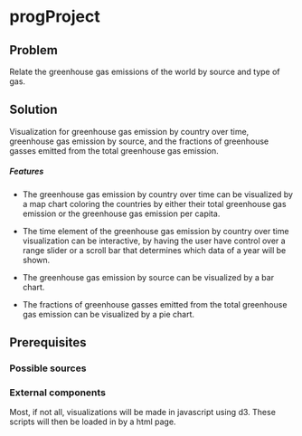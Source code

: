 # progProject

## Problem
Relate the greenhouse gas emissions of the world by source and type of gas.

## Solution
Visualization for greenhouse gas emission by country over time, greenhouse gas
emission by source, and the fractions of greenhouse gasses emitted from the
total greenhouse gas emission.

##### Features
- The greenhouse gas emission by country over time can be visualized by a map
chart coloring the countries by either their total greenhouse gas emission
or the greenhouse gas emission per capita.

- The time element of the greenhouse gas emission by country over time
 visualization can be interactive, by having the user have control over a
range slider or a scroll bar that determines which data of a year will be
shown.

- The greenhouse gas emission by source can be visualized by a bar chart.

- The fractions of greenhouse gasses emitted from the total greenhouse gas
 emission can be visualized by a pie chart.

## Prerequisites
### Possible sources

### External components
Most, if not all, visualizations will be made in javascript using d3. These
scripts will then be loaded in by a html page.
